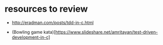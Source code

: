 # resources to review
+ <http://eradman.com/posts/tdd-in-c.html>

+ (Bowling game kata)[https://www.slideshare.net/amritayan/test-driven-development-in-c]
